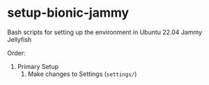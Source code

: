 # setup-bionic-jammy

Bash scripts for setting up the environment in Ubuntu 22.04 Jammy Jellyfish

Order:

1. Primary Setup
   1. Make changes to Settings (`settings/`)
